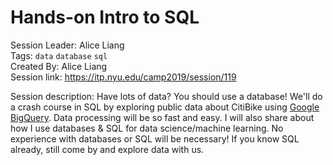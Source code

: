 # Hands-on Intro to SQL

Session Leader: Alice Liang  
Tags: `data` `database` `sql`  
Created By: Alice Liang  
Session link: https://itp.nyu.edu/camp2019/session/119

Session description: Have lots of data? You should use a database! We'll do a crash course in SQL by exploring public data about CitiBike using [Google BigQuery](https://console.cloud.google.com/bigquery). Data processing will be so fast and easy. I will also share about how I use databases & SQL for data science/machine learning. No experience with databases or SQL will be necessary! If you know SQL already, still come by and explore data with us.
